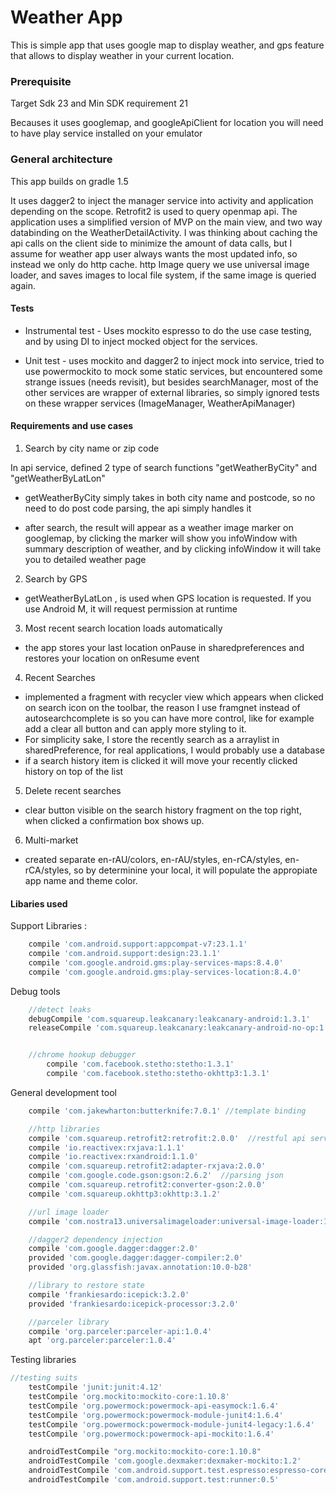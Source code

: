 # Weather App

This is simple app that uses google map to display weather,
and gps feature that allows to display weather in your current location.

### Prerequisite
Target Sdk 23 and Min SDK requirement 21

 Becauses it uses googlemap, and googleApiClient for location you will need to have play service installed on your emulator

 ### General architecture
 This app builds on gradle 1.5

 It uses dagger2 to inject the manager service into activity and application
 depending on the scope. Retrofit2 is used to query openmap api. The application uses a
 simplified version of MVP on the main view, and two way databinding on the WeatherDetailActivity.
 I was thinking about caching the api calls on the client side to minimize the amount of data calls,
  but I assume for weather app user always wants the most updated info, so instead we only do
  http cache.
  http Image query we use universal image loader, and saves images to local file system, if the
  same image is queried again.


 #### Tests
 * Instrumental test - Uses mockito espresso to do the use case testing, and by using DI
 to inject mocked object for the services.

 * Unit test - uses mockito and dagger2 to inject mock into service, tried to use
  powermockito to mock some static services, but encountered some strange issues
  (needs revisit), but besides searchManager, most of the other services
   are wrapper of external libraries, so simply ignored tests on these wrapper services (ImageManager, WeatherApiManager)


 #### Requirements and use cases
 1. Search by city name or zip code

 In api service, defined 2 type of search functions "getWeatherByCity" and "getWeatherByLatLon"

 * getWeatherByCity simply takes in both city name and postcode, so no need to do post code parsing,
 the api simply handles it

 * after search, the result will appear as a weather image marker on googlemap, by clicking the marker
 will show you infoWindow with summary description of weather, and by clicking infoWindow it will take you to
 detailed weather page


 2. Search by GPS

 * getWeatherByLatLon , is used when GPS location is requested.
  If you use Android M, it will request permission at runtime



 3. Most recent search location loads automatically

* the app stores your last location onPause in sharedpreferences and restores your location on onResume event



 4. Recent Searches

 * implemented a fragment with recycler view which appears when clicked on search icon on the toolbar, the reason I use framgnet instead
 of autosearchcomplete is so you can have more control, like for example add a clear all button and can apply more styling to it.
 * For simplicity sake, I store the recently search as a arraylist in sharedPreference, for real applications, I would probably use a database
 * if a search history item is clicked it will move your recently clicked history on top of the list



 5. Delete recent searches

 * clear button visible on the search history fragment on the top right, when clicked a confirmation box shows up.



 6. Multi-market

 * created separate en-rAU/colors, en-rAU/styles, en-rCA/styles, en-rCA/styles, so by
 determinine your local, it will populate the appropiate app name and theme color.

#### Libaries used
Support Libraries :
```javascript
    compile 'com.android.support:appcompat-v7:23.1.1'
    compile 'com.android.support:design:23.1.1'
    compile 'com.google.android.gms:play-services-maps:8.4.0'
    compile 'com.google.android.gms:play-services-location:8.4.0'
```

Debug tools
```javascript
    //detect leaks
    debugCompile 'com.squareup.leakcanary:leakcanary-android:1.3.1'
    releaseCompile 'com.squareup.leakcanary:leakcanary-android-no-op:1.3.1'


    //chrome hookup debugger
        compile 'com.facebook.stetho:stetho:1.3.1'
        compile 'com.facebook.stetho:stetho-okhttp3:1.3.1'

```

General development tool
```javascript
    compile 'com.jakewharton:butterknife:7.0.1' //template binding

    //http libraries
    compile 'com.squareup.retrofit2:retrofit:2.0.0'  //restful api service
    compile 'io.reactivex:rxjava:1.1.1'
    compile 'io.reactivex:rxandroid:1.1.0'
    compile 'com.squareup.retrofit2:adapter-rxjava:2.0.0'
    compile 'com.google.code.gson:gson:2.6.2'  //parsing json
    compile 'com.squareup.retrofit2:converter-gson:2.0.0'
    compile 'com.squareup.okhttp3:okhttp:3.1.2'

    //url image loader
    compile 'com.nostra13.universalimageloader:universal-image-loader:1.9.4'

    //dagger2 dependency injection
    compile 'com.google.dagger:dagger:2.0'
    provided 'com.google.dagger:dagger-compiler:2.0'
    provided 'org.glassfish:javax.annotation:10.0-b28'

    //library to restore state
    compile 'frankiesardo:icepick:3.2.0'
    provided 'frankiesardo:icepick-processor:3.2.0'

    //parceler library
    compile 'org.parceler:parceler-api:1.0.4'
    apt 'org.parceler:parceler:1.0.4'

```

Testing libraries
```javascript
//testing suits
    testCompile 'junit:junit:4.12'
    testCompile 'org.mockito:mockito-core:1.10.8'
    testCompile 'org.powermock:powermock-api-easymock:1.6.4'
    testCompile 'org.powermock:powermock-module-junit4:1.6.4'
    testCompile 'org.powermock:powermock-module-junit4-legacy:1.6.4'
    testCompile 'org.powermock:powermock-api-mockito:1.6.4'

    androidTestCompile "org.mockito:mockito-core:1.10.8"
    androidTestCompile 'com.google.dexmaker:dexmaker-mockito:1.2'
    androidTestCompile 'com.android.support.test.espresso:espresso-core:2.2.2'
    androidTestCompile 'com.android.support.test:runner:0.5'

```